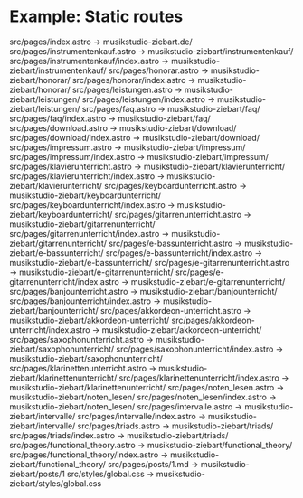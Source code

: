 # Example: Static routes
src/pages/index.astro                       -> musikstudio-ziebart.de/
src/pages/instrumentenkauf.astro            -> musikstudio-ziebart/instrumentenkauf/
src/pages/instrumentenkauf/index.astro      -> musikstudio-ziebart/instrumentenkauf/
src/pages/honorar.astro                     -> musikstudio-ziebart/honorar/
src/pages/honorar/index.astro               -> musikstudio-ziebart/honorar/
src/pages/leistungen.astro                  -> musikstudio-ziebart/leistungen/
src/pages/leistungen/index.astro            -> musikstudio-ziebart/leistungen/
src/pages/faq.astro                         -> musikstudio-ziebart/faq/
src/pages/faq/index.astro                   -> musikstudio-ziebart/faq/
src/pages/download.astro                    -> musikstudio-ziebart/download/
src/pages/download/index.astro              -> musikstudio-ziebart/download/
src/pages/impressum.astro                   -> musikstudio-ziebart/impressum/
src/pages/impressum/index.astro             -> musikstudio-ziebart/impressum/
src/pages/klavierunterricht.astro           -> musikstudio-ziebart/klavierunterricht/
src/pages/klavierunterricht/index.astro     -> musikstudio-ziebart/klavierunterricht/
src/pages/keyboardunterricht.astro          -> musikstudio-ziebart/keyboardunterricht/
src/pages/keyboardunterricht/index.astro    -> musikstudio-ziebart/keyboardunterricht/
src/pages/gitarrenunterricht.astro          -> musikstudio-ziebart/gitarrenunterricht/
src/pages/gitarrenunterricht/index.astro    -> musikstudio-ziebart/gitarrenunterricht/
src/pages/e-bassunterricht.astro            -> musikstudio-ziebart/e-bassunterricht/
src/pages/e-bassunterricht/index.astro      -> musikstudio-ziebart/e-bassunterricht/
src/pages/e-gitarrenunterricht.astro        -> musikstudio-ziebart/e-gitarrenunterricht/
src/pages/e-gitarrenunterricht/index.astro  -> musikstudio-ziebart/e-gitarrenunterricht/
src/pages/banjounterricht.astro             -> musikstudio-ziebart/banjounterricht/
src/pages/banjounterricht/index.astro       -> musikstudio-ziebart/banjounterricht/
src/pages/akkordeon-unterricht.astro        -> musikstudio-ziebart/akkordeon-unterricht/
src/pages/akkordeon-unterricht/index.astro  -> musikstudio-ziebart/akkordeon-unterricht/
src/pages/saxophonunterricht.astro          -> musikstudio-ziebart/saxophonunterricht/
src/pages/saxophonunterricht/index.astro    -> musikstudio-ziebart/saxophonunterricht/
src/pages/klarinettenunterricht.astro       -> musikstudio-ziebart/klarinettenunterricht/
src/pages/klarinettenunterricht/index.astro -> musikstudio-ziebart/klarinettenunterricht/
src/pages/noten_lesen.astro                 -> musikstudio-ziebart/noten_lesen/
src/pages/noten_lesen/index.astro           -> musikstudio-ziebart/noten_lesen/
src/pages/intervalle.astro                  -> musikstudio-ziebart/intervalle/
src/pages/intervalle/index.astro            -> musikstudio-ziebart/intervalle/
src/pages/triads.astro                      -> musikstudio-ziebart/triads/
src/pages/triads/index.astro                -> musikstudio-ziebart/triads/
src/pages/functional_theory.astro           -> musikstudio-ziebart/functional_theory/
src/pages/functional_theory/index.astro     -> musikstudio-ziebart/functional_theory/
src/pages/posts/1.md                        -> musikstudio-ziebart/posts/1
src/styles/global.css                       -> musikstudio-ziebart/styles/global.css